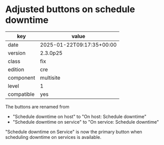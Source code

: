 [//]: # (werk v2)
# Adjusted buttons on schedule downtime

key        | value
---------- | ---
date       | 2025-01-22T09:17:35+00:00
version    | 2.3.0p25
class      | fix
edition    | cre
component  | multisite
level      | 1
compatible | yes

The buttons are renamed from
* "Schedule downtime on host" to "On host: Schedule downtime"
* "Schedule downtime on service" to "On service: Schedule downtime"

"Schedule downtime on Service" is now  the primary button when scheduling downtime on services is available.
